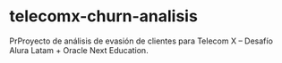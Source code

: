 # telecomx-churn-analisis
PrProyecto de análisis de evasión de clientes para Telecom X – Desafío Alura Latam + Oracle Next Education.
